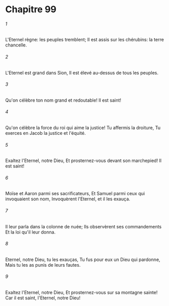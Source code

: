 # Chapitre 99

###### 1
L'Eternel règne: les peuples tremblent; Il est assis sur les chérubins: la terre chancelle.
###### 2
L'Eternel est grand dans Sion, Il est élevé au-dessus de tous les peuples.
###### 3
Qu'on célèbre ton nom grand et redoutable! Il est saint!
###### 4
Qu'on célèbre la force du roi qui aime la justice! Tu affermis la droiture, Tu exerces en Jacob la justice et l'équité.
###### 5
Exaltez l'Eternel, notre Dieu, Et prosternez-vous devant son marchepied! Il est saint!
###### 6
Moïse et Aaron parmi ses sacrificateurs, Et Samuel parmi ceux qui invoquaient son nom, Invoquèrent l'Eternel, et il les exauça.
###### 7
Il leur parla dans la colonne de nuée; Ils observèrent ses commandements Et la loi qu'il leur donna.
###### 8
Eternel, notre Dieu, tu les exauças, Tu fus pour eux un Dieu qui pardonne, Mais tu les as punis de leurs fautes.
###### 9
Exaltez l'Eternel, notre Dieu, Et prosternez-vous sur sa montagne sainte! Car il est saint, l'Eternel, notre Dieu!
